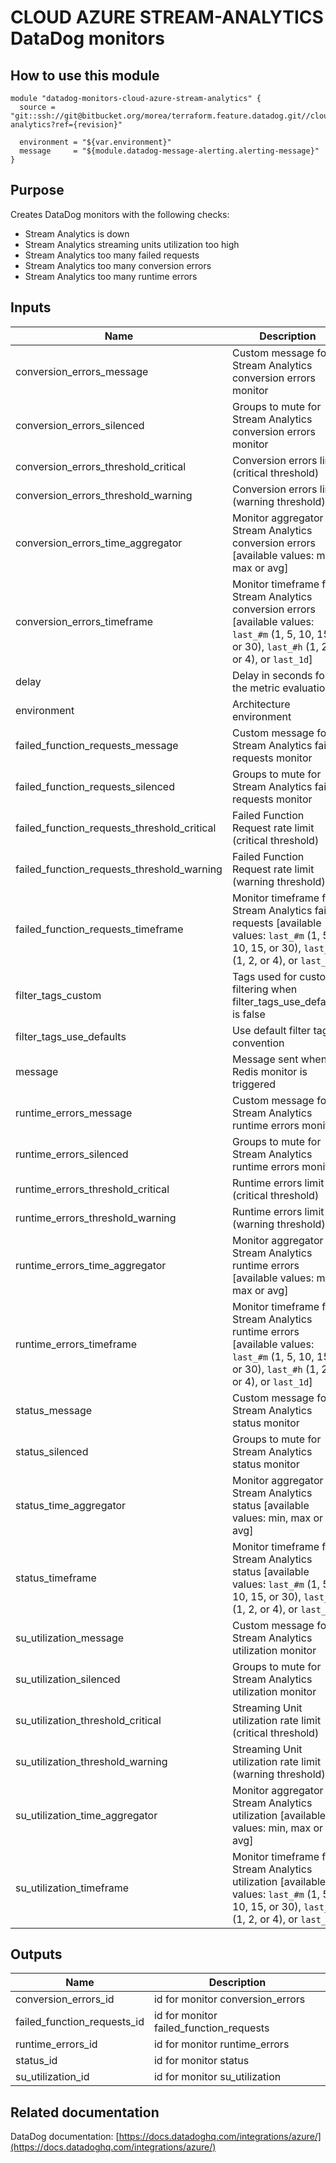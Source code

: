 # CLOUD AZURE STREAM-ANALYTICS DataDog monitors

## How to use this module

```
module "datadog-monitors-cloud-azure-stream-analytics" {
  source = "git::ssh://git@bitbucket.org/morea/terraform.feature.datadog.git//cloud/azure/stream-analytics?ref={revision}"

  environment = "${var.environment}"
  message     = "${module.datadog-message-alerting.alerting-message}"
}

```

## Purpose

Creates DataDog monitors with the following checks:

- Stream Analytics is down
- Stream Analytics streaming units utilization too high
- Stream Analytics too many failed requests
- Stream Analytics too many conversion errors
- Stream Analytics too many runtime errors

## Inputs

| Name | Description | Type | Default | Required |
|------|-------------|:----:|:-----:|:-----:|
| conversion_errors_message | Custom message for Stream Analytics conversion errors monitor | string | `` | no |
| conversion_errors_silenced | Groups to mute for Stream Analytics conversion errors monitor | map | `<map>` | no |
| conversion_errors_threshold_critical | Conversion errors limit (critical threshold) | string | `10` | no |
| conversion_errors_threshold_warning | Conversion errors limit (warning threshold) | string | `0` | no |
| conversion_errors_time_aggregator | Monitor aggregator for Stream Analytics conversion errors [available values: min, max or avg] | string | `min` | no |
| conversion_errors_timeframe | Monitor timeframe for Stream Analytics conversion errors [available values: `last_#m` (1, 5, 10, 15, or 30), `last_#h` (1, 2, or 4), or `last_1d`] | string | `last_5m` | no |
| delay | Delay in seconds for the metric evaluation | string | `900` | no |
| environment | Architecture environment | string | - | yes |
| failed_function_requests_message | Custom message for Stream Analytics failed requests monitor | string | `` | no |
| failed_function_requests_silenced | Groups to mute for Stream Analytics failed requests monitor | map | `<map>` | no |
| failed_function_requests_threshold_critical | Failed Function Request rate limit (critical threshold) | string | `10` | no |
| failed_function_requests_threshold_warning | Failed Function Request rate limit (warning threshold) | string | `0` | no |
| failed_function_requests_timeframe | Monitor timeframe for Stream Analytics failed requests [available values: `last_#m` (1, 5, 10, 15, or 30), `last_#h` (1, 2, or 4), or `last_1d`] | string | `last_5m` | no |
| filter_tags_custom | Tags used for custom filtering when filter_tags_use_defaults is false | string | `*` | no |
| filter_tags_use_defaults | Use default filter tags convention | string | `true` | no |
| message | Message sent when a Redis monitor is triggered | string | - | yes |
| runtime_errors_message | Custom message for Stream Analytics runtime errors monitor | string | `` | no |
| runtime_errors_silenced | Groups to mute for Stream Analytics runtime errors monitor | map | `<map>` | no |
| runtime_errors_threshold_critical | Runtime errors limit (critical threshold) | string | `10` | no |
| runtime_errors_threshold_warning | Runtime errors limit (warning threshold) | string | `0` | no |
| runtime_errors_time_aggregator | Monitor aggregator for Stream Analytics runtime errors [available values: min, max or avg] | string | `min` | no |
| runtime_errors_timeframe | Monitor timeframe for Stream Analytics runtime errors [available values: `last_#m` (1, 5, 10, 15, or 30), `last_#h` (1, 2, or 4), or `last_1d`] | string | `last_5m` | no |
| status_message | Custom message for Stream Analytics status monitor | string | `` | no |
| status_silenced | Groups to mute for Stream Analytics status monitor | map | `<map>` | no |
| status_time_aggregator | Monitor aggregator for Stream Analytics status [available values: min, max or avg] | string | `max` | no |
| status_timeframe | Monitor timeframe for Stream Analytics status [available values: `last_#m` (1, 5, 10, 15, or 30), `last_#h` (1, 2, or 4), or `last_1d`] | string | `last_5m` | no |
| su_utilization_message | Custom message for Stream Analytics utilization monitor | string | `` | no |
| su_utilization_silenced | Groups to mute for Stream Analytics utilization monitor | map | `<map>` | no |
| su_utilization_threshold_critical | Streaming Unit utilization rate limit (critical threshold) | string | `80` | no |
| su_utilization_threshold_warning | Streaming Unit utilization rate limit (warning threshold) | string | `60` | no |
| su_utilization_time_aggregator | Monitor aggregator for Stream Analytics utilization [available values: min, max or avg] | string | `min` | no |
| su_utilization_timeframe | Monitor timeframe for Stream Analytics utilization [available values: `last_#m` (1, 5, 10, 15, or 30), `last_#h` (1, 2, or 4), or `last_1d`] | string | `last_5m` | no |

## Outputs

| Name | Description |
|------|-------------|
| conversion_errors_id | id for monitor conversion_errors |
| failed_function_requests_id | id for monitor failed_function_requests |
| runtime_errors_id | id for monitor runtime_errors |
| status_id | id for monitor status |
| su_utilization_id | id for monitor su_utilization |

## Related documentation

DataDog documentation: [https://docs.datadoghq.com/integrations/azure/](https://docs.datadoghq.com/integrations/azure/)
